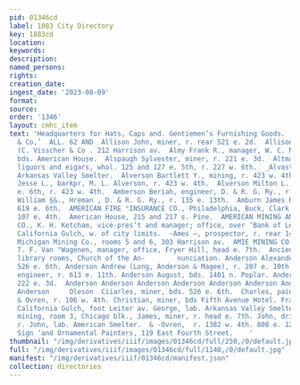 ```yaml
---
pid: 01346cd
label: 1883 City Directory
key: 1883cd
location: 
keywords: 
description: 
named_persons: 
rights: 
creation_date: 
ingest_date: '2023-08-09'
format: 
source: 
order: '1346'
layout: cmhc_item
text: 'Headquarters for Hats, Caps and. Gentiemen’s Furnishing Goods.  Geo. G. Steele
  & Co,’  ALL. 62 AND  Allison John, miner, r. rear 521 e. 2d.  Allison Robert J.
  (C. Visscher & Co . 212 Harrison av.  Almy Frank R., manager, W. C. Needles & Co.,
  bds. American House.  Alspaugh Sylvester, miner, r. 221 e. 3d.  Altman Morris D.,
  liquors and eigars, whol. 125 and 127 e. 5th, r. 227 w. 6th.  _Alvast Fred., weigher,
  Arkansas Valley Smelter.  Alverson Bartlett Y., mining, r. 423 w. 4th.  Alverson
  Jesse L., barkpr, M. L. Alverson, r. 423 w. 4th.  Alverson Milton L., saloon, 230
  e. 6th, r. 423 w. 4th.  Amberson Beriah, engineer, D. & R. G. Ry., r. 135 e. 13th.  Amberson
  William §&., Hreman , D. & R. G. Ry., r. 135 e. 13th.  Amburn James R., miner, r.
  619 e. 6th.  AMERICAN FIRE "INSURANCE CO., Philadelphia, Buck, Clark & Steel, agts.,
  107 e. 4th.  American House, 215 and 217 s. Pine.  AMERICAN MINING AND SMELTING
  CO., K. H. Ketcham, vice-pres’t and manager; office, over ‘Bank of Leadville; works,
  California Gulch, w. of city limits.  -Ames —, prospector, r. rear 140 w. 9th.  Amie
  Michigan Mining Co., rooms 5 and 6, 303 Harrison av.  AMIE MINING CO., New York,
  T. F. Van "Wagenen, manager, office, Fryer Hill, head e. 7th.  Ancient Order Hibernians,
  library rooms, Church of the An-        nunciation. Anderson Alexander, lab. bds.
  526 e. 6th. Anderson Andrew (Long, Anderson & Magee), r. 207 e. 10th. Anderson Andrew,
  engineer, r. 613 e. 11th. Anderson August, bds. 1401 n. Poplar. Anderson A., r.
  222 e. 3d.  Anderson Anderson Anderson Anderson Anderson Anderson Anderson Anderson
  Anderson     Oleson  Ciiarles, miner, bds. 526 e. 6th.  Charles, painter, Oleson
  & Ovren, r. 106 w. 4th. Christian, miner, bds Fifth Avenue Hotel. Frank, r. ss.
  California Gulch, foot Leiter av. George, lab. Arkansas Valley Smelter. Halcot C.,
  mining, room 3, Chicago blk., James, miner, r. head e. 7th. John, driver, John Harvey,
  r. John, lab. American Smelter.  & -Ovren,  r. 1382 w. 4th. 808 e. 12th.  House,
  Sign ‘and Ornamental Painters, 119 East Fourth Street.    '
thumbnail: "/img/derivatives/iiif/images/01346cd/full/250,/0/default.jpg"
full: "/img/derivatives/iiif/images/01346cd/full/1140,/0/default.jpg"
manifest: "/img/derivatives/iiif/01346cd/manifest.json"
collection: directories
---
```

